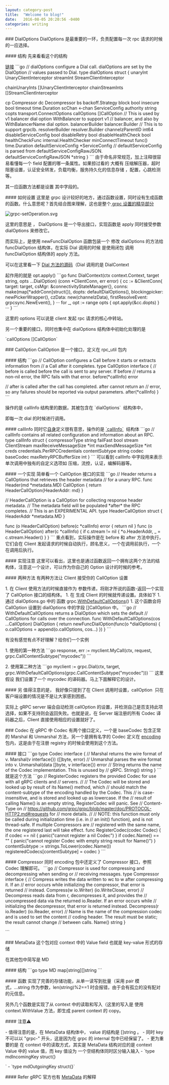 ```yaml
--- 
layout: category-post
title:  "Welcome to blog!"
date:   2016-08-05 20:20:56 -0400
categories: writing
---
```


\### DialOptions
DialOptions 是最重要的一环，负责配置每一次 rpc 请求的时候的一应选择。

\#### 结构
先来看看这个的结构

[链接](https://sourcegraph.com/github.com/grpc/grpc-go/-/blob/dialoptions.go#L41)
\`\`\`go
// dialOptions configure a Dial call. dialOptions are set by the DialOption
// values passed to Dial.
type dialOptions struct {
 unaryInt UnaryClientInterceptor
 streamInt StreamClientInterceptor

 chainUnaryInts []UnaryClientInterceptor
 chainStreamInts []StreamClientInterceptor

 cp Compressor
 dc Decompressor
 bs backoff.Strategy
 block bool
 insecure bool
 timeout time.Duration
 scChan <-chan ServiceConfig
 authority string
 copts transport.ConnectOptions
 callOptions []CallOption
 // This is used by v1 balancer dial option WithBalancer to support v1
 // balancer, and also by WithBalancerName dial option.
 balancerBuilder balancer.Builder
 // This is to support grpclb.
 resolverBuilder resolver.Builder
 channelzParentID int64
 disableServiceConfig bool
 disableRetry bool
 disableHealthCheck bool
 healthCheckFunc internal.HealthChecker
 minConnectTimeout func() time.Duration
 defaultServiceConfig \*ServiceConfig // defaultServiceConfig is parsed from defaultServiceConfigRawJSON.
 defaultServiceConfigRawJSON \*string
}
\`\`\`
由于命名非常规范，加上注释很容易看懂每一个 field 配置的哪一条属性。如果掠过看的 大概有 压缩解压器，超时阻塞设置，认证安全转发，负载均衡，服务持久化的信息存储 ，配置，心跳检测等。

其一应函数方法都是设置 其中字段的。

\#### 如何设置
这里是 grpc 设计较好的地方，通过函数设置，同时设有生成函数的函数。什么意思呢？首先结合图来理解，这也是整个[ grpc 设置的精华部分](https://sourcegraph.com/github.com/grpc/grpc-go/-/blob/dialoptions.go#L74)

![grpc-setOperation.svg](https://cdn.nlark.com/yuque/0/2019/svg/176280/1564060510943-3faee934-4035-474e-ac4d-b8ae9ee446b1.svg#align=left&display=inline&height=261&margin=%5Bobject%20Object%5D&name=grpc-setOperation.svg&originHeight=261&originWidth=714&size=11210&status=done&style=none&width=714)

这里的意思是 ， DialOptions 是一个导出接口，实现函数是 apply 同时接受参数 dialOptions 来修改它。

而实际上，是使用 newFuncDialOption 函数包装一个 修改 dialOptions 的方法给 funcDialOption 结构体，在实际 Dial 调用的时候 是使用闭包 调用 funcDialOption 结构体的 apply 方法。

可以在这里看一下 [Dial 方法的源码](https://sourcegraph.com/github.com/grpc/grpc-go/-/blob/clientconn.go#L123)（Dial 调用的是 DialContext

起作用的就是 opt.apply()
\`\`\`go
func DialContext(ctx context.Context, target string, opts ...DialOption) (conn \*ClientConn, err error) {
 cc := &ClientConn{
 target: target,
 csMgr: &connectivityStateManager{},
 conns: make(map[\*addrConn]struct{}),
 dopts: defaultDialOptions(),
 blockingpicker: newPickerWrapper(),
 czData: new(channelzData),
 firstResolveEvent: grpcsync.NewEvent(),
 }
 ···
 for \_, opt := range opts {
 opt.apply(&cc.dopts)
 }
 ···
}
\`\`\`

这里的 options 可以说是 client 发起 rpc 请求的核心中转站。

另一个重要的接口，同时也集中在 dialOptions 结构体中初始化处理的是

\`callOptions []CallOption\`

\### CallOption
CallOption 是一个接口，定义在 rpc\_util 包内

\#### 结构
\`\`\`go
// CallOption configures a Call before it starts or extracts information from
// a Call after it completes.
type CallOption interface {
 // before is called before the call is sent to any server. If before
 // returns a non-nil error, the RPC fails with that error.
 before(\*callInfo) error

 // after is called after the call has completed. after cannot return an
 // error, so any failures should be reported via output parameters.
 after(\*callInfo)
}
\`\`\`

操作的是 callInfo 结构里的数据，其被包含在 \`dialOptions\`  结构体中，

即每一次 dial 的时候进行调用。

\#### callInfo
同时它[自身](https://sourcegraph.com/github.com/grpc/grpc-go/-/blob/rpc\_util.go#L176)定义很有意思，操作的是 [\`callInfo\`](https://sourcegraph.com/github.com/grpc/grpc-go/-/blob/rpc\_util.go#L155)  结构体
\`\`\`go
// callInfo contains all related configuration and information about an RPC.
type callInfo struct {
 compressorType string
 failFast bool
 stream ClientStream
 maxReceiveMessageSize \*int
 maxSendMessageSize \*int
 creds credentials.PerRPCCredentials
 contentSubtype string
 codec baseCodec
 maxRetryRPCBufferSize int
}
\`\`\`
可以看到 callInfo 中字段用来表示 单次调用中独有的自定义选项如 压缩，流控，认证，编解码器等。

\#### 一个实现
简单看一个 CallOption 接口的实现
\`\`\`go
// Header returns a CallOptions that retrieves the header metadata
// for a unary RPC.
func Header(md \*metadata.MD) CallOption {
 return HeaderCallOption{HeaderAddr: md}
}

// HeaderCallOption is a CallOption for collecting response header metadata.
// The metadata field will be populated \*after\* the RPC completes.
// This is an EXPERIMENTAL API.
type HeaderCallOption struct {
 HeaderAddr \*metadata.MD
}

func (o HeaderCallOption) before(c \*callInfo) error { return nil }
func (o HeaderCallOption) after(c \*callInfo) {
 if c.stream != nil {
 \*o.HeaderAddr, \_ = c.stream.Header()
 }
}
\`\`\`
重点看到，实际操作是在 before 和 after 方法中执行，它们会在 Client 发起请求的时候自动执行，顾名思义，一个在调用前执行，一个在调用后执行。

\#### 实现注意
这里可以看出，这里也是通过函数返回一个拥有这两个方法的结构体，注意这一个设计，可以作为你自己的 Option 设计的时候的参考。

\#### 两种方法
有两种方法让 Client 接受你的 CallOption 设置

1\. 在 Client 使用方法的时候直接作为 参数传递，将刚才所说的函数-返回一个实现了 CallOption 接口的结构体。
1\. 在 生成 Client 的时候就传递设置。具体如下
 1\. 通过 dialOptions.go 中的 函数 grpc.[WithDefaultCallOptions](https://sourcegraph.com/github.com/grpc/grpc-go/-/blob/dialoptions.go#L155:59)()
 1\. 这个函数会将 CallOption 设置到 dialOptions 中的字段 []CallOption 中。
\`\`\`go
// WithDefaultCallOptions returns a DialOption which sets the default
// CallOptions for calls over the connection.
func WithDefaultCallOptions(cos ...CallOption) DialOption {
 return newFuncDialOption(func(o \*dialOptions) {
 o.callOptions = append(o.callOptions, cos...)
 })
}
\`\`\`

有没有感觉有点不好理解？给你们一个实例

1\. 使用的第一种方法
\`\`\`go
response, err := myclient.MyCall(ctx, request, grpc.CallContentSubtype("mycodec"))
\`\`\`

2\. 使用第二种方法
\`\`\`go
myclient := grpc.Dial(ctx, target, grpc.WithDefaultCallOptions(grpc.CallContentSubtype("mycodec")))
\`\`\`
这里假设 我们设置了一个 mycodec 的译码器。马上下面解释它的设计。

\#### 另
值得注意的是， 我好像只提到了在 Client 调用时设置，callOption  只在客户端设置的情况是不是让大家感到困惑。

实际上 gRPC server 端会自动检测 callOption 的设置，并检测自己是否支持此项选择，如果不支持则会返回失败。也就是说，在 Server 端注册的所有 Codec 译码器之后，Client 直接使用相应的设置就好了。

\### Codec
在 gRPC 中 Codec 有两个接口定义，一个是 baseCodec 包含正常的 Marshal 和 Unmarshal 方法，另一个是拥有名字的 Codec 定义在 [encoding](https://sourcegraph.com/github.com/grpc/grpc-go/-/blob/encoding/encoding.go#L74:22) 包内，这是由于在注册 registry 的时候会使用到这个方法。

\#### 接口
\`\`\`go
type Codec interface {
 // Marshal returns the wire format of v.
 Marshal(v interface{}) ([]byte, error)
 // Unmarshal parses the wire format into v.
 Unmarshal(data []byte, v interface{}) error
 // String returns the name of the Codec implementation. This is unused by
 // gRPC.
 String() string
}
\`\`\`
就是这个方法
\`\`\`go
// RegisterCodec registers the provided Codec for use with all gRPC clients and
// servers.
//
// The Codec will be stored and looked up by result of its Name() method, which
// should match the content-subtype of the encoding handled by the Codec. This
// is case-insensitive, and is stored and looked up as lowercase. If the
// result of calling Name() is an empty string, RegisterCodec will panic. See
// Content-Type on
// https://github.com/grpc/grpc/blob/master/doc/PROTOCOL-HTTP2.md#requests for
// more details.
//
// NOTE: this function must only be called during initialization time (i.e. in
// an init() function), and is not thread-safe. If multiple Compressors are
// registered with the same name, the one registered last will take effect.
func RegisterCodec(codec Codec) {
 if codec == nil {
 panic("cannot register a nil Codec")
 }
 if codec.Name() == "" {
 panic("cannot register Codec with empty string result for Name()")
 }
 contentSubtype := strings.ToLower(codec.Name())
 registeredCodecs[contentSubtype] = codec
}
\`\`\`

\#### Compressor
同时 encoding 包中还定义了 Compressor 接口，参照 Codec 理解即可。
\`\`\`go
// Compressor is used for compressing and decompressing when sending or
// receiving messages.
type Compressor interface {
 // Compress writes the data written to wc to w after compressing it. If an
 // error occurs while initializing the compressor, that error is returned
 // instead.
 Compress(w io.Writer) (io.WriteCloser, error)
 // Decompress reads data from r, decompresses it, and provides the
 // uncompressed data via the returned io.Reader. If an error occurs while
 // initializing the decompressor, that error is returned instead.
 Decompress(r io.Reader) (io.Reader, error)
 // Name is the name of the compression codec and is used to set the content
 // coding header. The result must be static; the result cannot change
 // between calls.
 Name() string
}

\`\`\`

\### MetaData
这个包对应 context 中的 Value field 也就是 key-value 形式的存储

在其他包中简写是 MD

\#### 结构
\`\`\`go
type MD map[string][]string
\`\`\`

\#### 函数
实现了完善的存储功能，从单一读写到批量（采用 pair 模式，...string 作为参数，len(string)%2==1 时会报错，由于会有孤立的没有配对的元信息。

另外几个函数是实现了从 context 中的读取和写入（这里的写入是 使用 context.WithValue 方法，即生成 parent context 的 copy。

\#### 注意⚠️

\- 值得注意的是，在 MetaData 结构体中， value 的结构是 []string 。
\- 同时 key 不可以以 "grpc-" 开头，这是因为在 grpc 的 internal 包中已经保留了。
\- 更为重要的是 在 context 中的读取方式，其实是 MetaData 结构对应的是 context Value 中的 value 值，而 key 值设为 一个空结构体同时区分输入输入
 \- \`type mdIncomingKey struct{}

\`
 \- \`type mdOutgoingKey struct{}\`

\#### Refer
gRPC 官方也有 [MetaData](https://github.com/grpc/grpc-go/blob/master/Documentation/grpc-metadata.md) 的解释